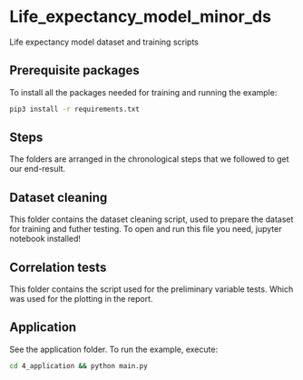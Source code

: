 # Life_expectancy_model_minor_ds
Life expectancy model dataset and training scripts

## Prerequisite packages
To install all the packages needed for training and running the example:
```bash
pip3 install -r requirements.txt
```

## Steps
The folders are arranged in the chronological steps that we followed to get our end-result.

## Dataset cleaning
This folder contains the dataset cleaning script, used to prepare the dataset for training and futher testing.
To open and run this file you need, jupyter notebook installed!

## Correlation tests
This folder contains the script used for the preliminary variable tests. Which was used for the plotting in the report.

## Application
See the application folder. To run the example, execute:
```bash
cd 4_application && python main.py
```



